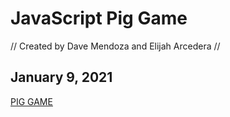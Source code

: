 # JavaScript Pig Game
// Created by Dave Mendoza and Elijah Arcedera //
## January 9, 2021

[PIG GAME](https://elijaharc.github.io/batch5-pig-game/index.html)
